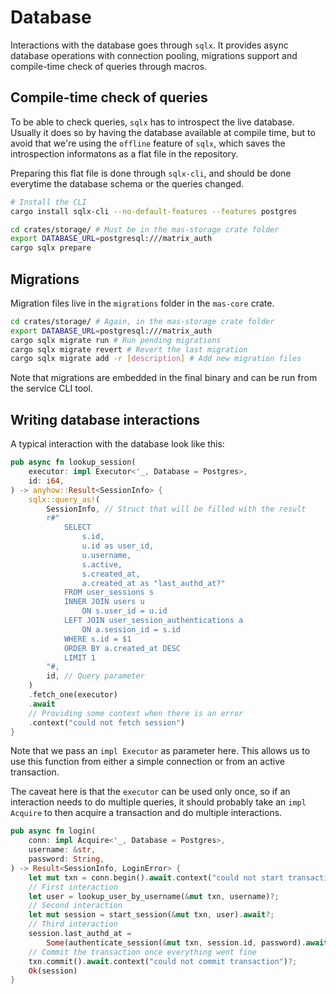 # Database

Interactions with the database goes through `sqlx`.
It provides async database operations with connection pooling, migrations support and compile-time check of queries through macros.

## Compile-time check of queries

To be able to check queries, `sqlx` has to introspect the live database.
Usually it does so by having the database available at compile time, but to avoid that we're using the `offline` feature of `sqlx`, which saves the introspection informatons as a flat file in the repository.

Preparing this flat file is done through `sqlx-cli`, and should be done everytime the database schema or the queries changed.

```sh
# Install the CLI
cargo install sqlx-cli --no-default-features --features postgres

cd crates/storage/ # Must be in the mas-storage crate folder
export DATABASE_URL=postgresql:///matrix_auth
cargo sqlx prepare
```

## Migrations

Migration files live in the `migrations` folder in the `mas-core` crate.

```sh
cd crates/storage/ # Again, in the mas-storage crate folder
export DATABASE_URL=postgresql:///matrix_auth
cargo sqlx migrate run # Run pending migrations
cargo sqlx migrate revert # Revert the last migration
cargo sqlx migrate add -r [description] # Add new migration files
```

Note that migrations are embedded in the final binary and can be run from the service CLI tool.

## Writing database interactions

A typical interaction with the database look like this:

```rust
pub async fn lookup_session(
    executor: impl Executor<'_, Database = Postgres>,
    id: i64,
) -> anyhow::Result<SessionInfo> {
    sqlx::query_as!(
        SessionInfo, // Struct that will be filled with the result
        r#"
            SELECT
                s.id,
                u.id as user_id,
                u.username,
                s.active,
                s.created_at,
                a.created_at as "last_authd_at?"
            FROM user_sessions s
            INNER JOIN users u 
                ON s.user_id = u.id
            LEFT JOIN user_session_authentications a
                ON a.session_id = s.id
            WHERE s.id = $1
            ORDER BY a.created_at DESC
            LIMIT 1
        "#,
        id, // Query parameter
    )
    .fetch_one(executor)
    .await
    // Providing some context when there is an error
    .context("could not fetch session")
}
```

Note that we pass an `impl Executor` as parameter here.
This allows us to use this function from either a simple connection or from an active transaction.

The caveat here is that the `executor` can be used only once, so if an interaction needs to do multiple queries, it should probably take an `impl Acquire` to then acquire a transaction and do multiple interactions.

```rust
pub async fn login(
    conn: impl Acquire<'_, Database = Postgres>,
    username: &str,
    password: String,
) -> Result<SessionInfo, LoginError> {
    let mut txn = conn.begin().await.context("could not start transaction")?;
    // First interaction
    let user = lookup_user_by_username(&mut txn, username)?;
    // Second interaction
    let mut session = start_session(&mut txn, user).await?;
    // Third interaction
    session.last_authd_at = 
        Some(authenticate_session(&mut txn, session.id, password).await?);
    // Commit the transaction once everything went fine
    txn.commit().await.context("could not commit transaction")?;
    Ok(session)
}
```
